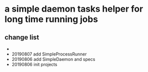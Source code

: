 # a simple daemon tasks helper for long time running jobs

## change list

- 
- 20190807 add SimpleProcessRunner
- 20190806 add SimpleDaemon and specs
- 20190806 init projects